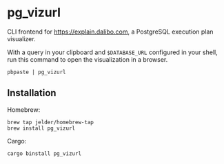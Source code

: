 # pg_vizurl

CLI frontend for https://explain.dalibo.com, a PostgreSQL execution plan visualizer.

With a query in your clipboard and `$DATABASE_URL` configured in your shell, run this command to open the visualization in a browser.

```
pbpaste | pg_vizurl
```

## Installation

Homebrew:

```
brew tap jelder/homebrew-tap
brew install pg_vizurl
```

Cargo:

```
cargo binstall pg_vizurl
```